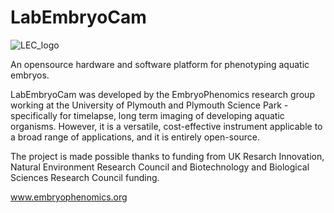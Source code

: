 # LabEmbryoCam

![LEC_logo](https://user-images.githubusercontent.com/8396231/221187534-4331a25a-d817-4df4-9c2d-2449fbe23acf.png)

An opensource hardware and software platform for phenotyping aquatic embryos.

LabEmbryoCam was developed by the EmbryoPhenomics research group working at the University of Plymouth and Plymouth Science Park - specifically for timelapse, long term imaging of developing aquatic organisms. However, it is a versatile, cost-effective instrument applicable to a broad range of applications, and it is entirely open-source.

The project is made possible thanks to funding from UK Resarch Innovation, Natural Environment Research Council and Biotechnology and Biological Sciences Research Council funding.


www.embryophenomics.org


